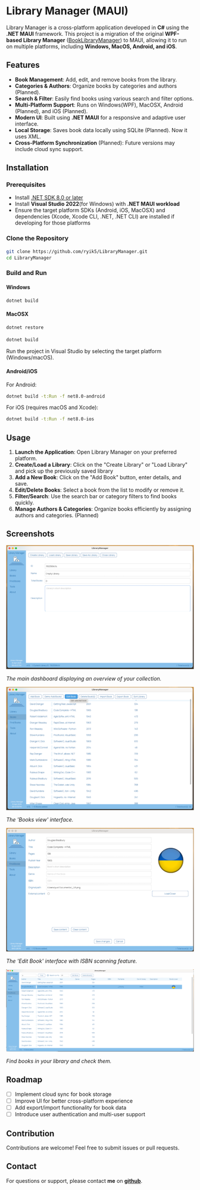 # Library Manager (MAUI)

Library Manager is a cross-platform application developed in **C#** using the **.NET MAUI** framework. This project is a migration of the original **WPF-based Library Manager** ([BookLibraryManager](https://github.com/ryik5/BookLibraryManager)) to MAUI, allowing it to run on multiple platforms, including **Windows, MacOS, Android, and iOS**.

## Features

- **Book Management**: Add, edit, and remove books from the library.
- **Categories & Authors**: Organize books by categories and authors (Planned).
- **Search & Filter**: Easily find books using various search and filter options.
- **Multi-Platform Support**: Runs on Windows(WPF), MacOSX, Android (Planned), and iOS (Planned).
- **Modern UI**: Built using **.NET MAUI** for a responsive and adaptive user interface.
- **Local Storage**: Saves book data locally using SQLite (Planned). Now it uses XML.
- **Cross-Platform Synchronization** (Planned): Future versions may include cloud sync support.

## Installation

### Prerequisites

- Install [.NET SDK 8.0 or later](https://dotnet.microsoft.com/download/dotnet/8.0)
- Install **Visual Studio 2022**(for Windows) with **.NET MAUI workload**
- Ensure the target platform SDKs (Android, iOS, MacOSX) and dependencies (Xcode, Xcode CLI, .NET, .NET CLI) are installed if developing for those platforms

### Clone the Repository

```sh
git clone https://github.com/ryik5/LibraryManager.git
cd LibraryManager
```

### Build and Run

#### Windows

```sh
dotnet build
```

#### MacOSX

```sh
dotnet restore

dotnet build
```

Run the project in Visual Studio by selecting the target platform (Windows/macOS).

#### Android/iOS

For Android:

```sh
dotnet build -t:Run -f net8.0-android
```

For iOS (requires macOS and Xcode):

```sh
dotnet build -t:Run -f net8.0-ios
```

## Usage

1. **Launch the Application**: Open Library Manager on your preferred platform.
2. **Create/Load a Library**: Click on the "Create Library" or "Load Library" and pick up the previously saved library
3. **Add a New Book**: Click on the "Add Book" button, enter details, and save.
4. **Edit/Delete Books**: Select a book from the list to modify or remove it.
5. **Filter/Search**: Use the search bar or category filters to find books quickly.
6. **Manage Authors & Categories**: Organize books efficiently by assigning authors and categories. (Planned)

## Screenshots

![Library](/docs/Library.png)

*The main dashboard displaying an overview of your collection.*

![Books View](/docs/Books.png)

*The 'Books view' interface.*

![Edit Book](/docs/EditBook.png)

*The 'Edit Book' interface with ISBN scanning feature.*

![Search Management](/docs/FindBooks.png)

*Find books in your library and check them.*


## Roadmap

- [ ] Implement cloud sync for book storage
- [ ] Improve UI for better cross-platform experience
- [ ] Add export/import functionality for book data
- [ ] Introduce user authentication and multi-user support

## Contribution

Contributions are welcome! Feel free to submit issues or pull requests.

## Contact

For questions or support, please contact **me** on **[github](https://github.com/ryik5)**.
